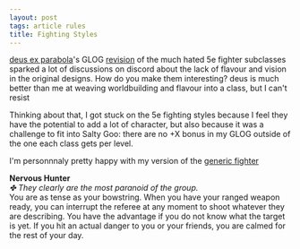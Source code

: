 ```yaml
---
layout: post
tags: article rules
title: Fighting Styles
---
```


[deus ex parabola](https://as-they-must.blogspot.com)'s GLOG [revision](https://as-they-must.blogspot.com/2022/12/call-me-what-you-will-glog-classes-5e.html) of the much hated 5e fighter subclasses sparked a lot of discussions on discord about the lack of flavour and vision in the original designs. How do you make them interesting? deus is much better than me at weaving worldbuilding and flavour into a class, but I can't resist

Thinking about that, I got stuck on the 5e fighting styles because I feel they have the potential to add a lot of character, but also because it was a challenge to fit into Salty Goo: there are no +X bonus in my GLOG outside of the one each class gets per level.



I'm personnnaly pretty happy with my version of the [generic fighter](/class/fighter)

**Nervous Hunter** <br>
_✤ They clearly are the most paranoid of the group._ <br>
You are as tense as your bowstring. When you have your ranged weapon ready, you can interrupt the referee at any moment to shoot whatever they are describing. You have the advantage if you do not know what the target is yet. If you hit an actual danger to you or your friends, you are calmed for the rest of your day.

